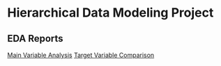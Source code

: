 # Hierarchical Data Modeling Project

## EDA Reports
[Main Variable Analysis](./EDA/main_variable_eda_report.html)
[Target Variable Comparison](./EDA/target_vs_other_targets_eda_report.html)